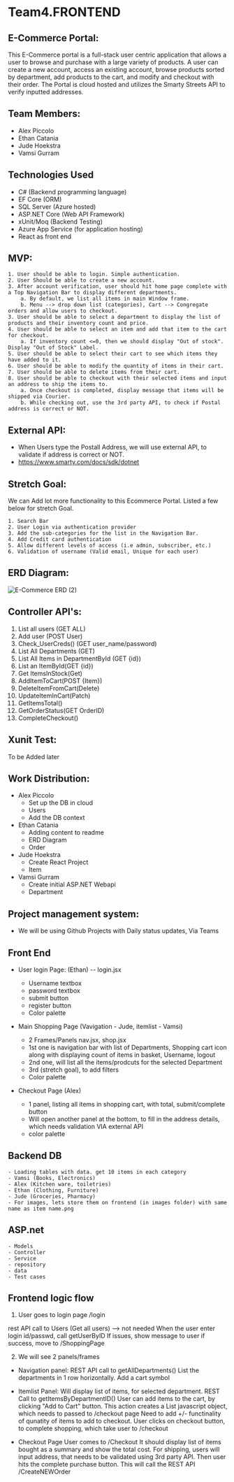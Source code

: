 # Team4.FRONTEND

## E-Commerce Portal:

This E-Commerce portal is a full-stack user centric application that allows a user to browse and purchase with a large variety of products. A user can
create a new account, access an existing account, browse products sorted by department, add products to the cart,
and modify and checkout with their order. The Portal is cloud hosted and utilizes the Smarty Streets API to verify inputted addresses.

## Team Members:

- Alex Piccolo
- Ethan Catania
- Jude Hoekstra
- Vamsi Gurram

## Technologies Used

- C# (Backend programming language)
- EF Core (ORM)
- SQL Server (Azure hosted)
- ASP.NET Core (Web API Framework)
- xUnit/Moq (Backend Testing)
- Azure App Service (for application hosting)
- React as front end

## MVP:

    1. User should be able to login. Simple authentication.
    2. User Should be able to create a new account.
    3. After account verification, user should hit home page complete with a Top Navigation Bar to display different departments.
        a. By default, we list all items in main Window frame.
        b. Menu --> drop down list (categories), Cart --> Congregate orders and allow users to checkout.
    3. User should be able to select a department to display the list of products and their inventory count and price.
    4. User should be able to select an item and add that item to the cart for checkout.
        a. If inventory count <=0, then we should display "Out of stock". Display "Out of Stock" Label.
    5. User should be able to select their cart to see which items they have added to it.
    6. User should be able to modify the quantity of items in their cart.
    7. User should be able to delete items from their cart.
    8. User should be able to checkout with their selected items and input an address to ship the items to.
        a. Once checkout is completed, display message that items will be shipped via Courier.
        b. While checking out, use the 3rd party API, to check if Postal address is correct or NOT.

## External API:

- When Users type the Postall Address, we will use external API, to validate if address is correct or NOT.
- https://www.smarty.com/docs/sdk/dotnet

## Stretch Goal:

We can Add lot more functionality to this Ecommerce Portal. Listed a few below for stretch Goal.

    1. Search Bar
    2. User Login via authentication provider
    3. Add the sub-categories for the list in the Navigation Bar.
    4. Add Credit card authentication
    5. Allow different levels of access (i.e admin, subscriber, etc.)
    6. Validation of username (Valid email, Unique for each user)

## ERD Diagram:

![E-Commerce ERD (2)](https://github.com/user-attachments/assets/73c1a68b-0c17-4828-98ef-045e897823e6)

## Controller API's:

1. List all users (GET ALL)
2. Add user (POST User)
3. Check_UserCreds() (GET user_name/password)
4. List All Departments (GET)
5. List All Items in DepartmentById (GET {id})
6. List an ItemById(GET {id})
7. Get ItemsInStock(Get)
8. AddItemToCart(POST {Item})
9. DeleteItemFromCart(Delete)
10. UpdateItemInCart(Patch)
11. GetItemsTotal()
12. GetOrderStatus(GET OrderID)
13. CompleteCheckout()

## Xunit Test:

To be Added later

## Work Distribution:

- Alex Piccolo
  - Set up the DB in cloud
  - Users
  - Add the DB context
- Ethan Catania
  - Adding content to readme
  - ERD Diagram
  - Order
- Jude Hoekstra
  - Create React Project
  - Item
- Vamsi Gurram
  - Create initial ASP.NET Webapi
  - Department

## Project management system:

- We will be using Github Projects with Daily status updates, Via Teams

## Front End

- User login Page: (Ethan) -- login.jsx

  - Username textbox
  - password textbox
  - submit button
  - register button
  - Color palette

- Main Shopping Page (Vavigation - Jude, itemlist - Vamsi)

  - 2 Frames/Panels nav.jsx, shop.jsx
  - 1st one is navigation bar with list of Departments, Shopping cart icon along with displaying count of items in basket, Username, logout
  - 2nd one, will list all the items/prodcuts for the selected Department
  - 3rd (stretch goal), to add filters
  - Color palette

- Checkout Page (Alex)
  - 1 panel, listing all items in shopping cart, with total, submit/complete button
  - Will open another panel at the bottom, to fill in the address details, which needs validation VIA external API
  - color palette

## Backend DB

    - Loading tables with data. get 10 items in each category
    - Vamsi (Books, Electronics)
    - Alex (Kitchen ware, toiletries)
    - Ethan (Clothing, Furniture)
    - Jude (Groceries, Pharmacy)
    - For images, lets store them on frontend (in images folder) with same name as item name.png

## ASP.net

    - Models
    - Controller
    - Service
    - repository
    - data
    - Test cases

## Frontend logic flow

1. User goes to login page /login

rest API call to Users (Get all users) --> not needed
When the user enter login id/passwd, call getUserByID
If issues, show message to user
if success, move to /ShoppingPage

2. We will see 2 panels/frames

- Navigation panel:
  REST API call to getAllDepartments()
  List the departments in 1 row horizontally.
  Add a cart symbol

- Itemlist Panel:
  Will display list of items, for selected department.
  REST Call to getItemsByDepartmentID()
  User can add items to the cart, by clicking "Add to Cart" button.
  This action creates a List<ItemSOLD> javascript object, which needs to passed to /checkout page
  Need to add +/- functinality of qunatity of items to add to checkout.
  User clicks on checkout button, to complete shopping, which take user to /checkout

- Checkout Page
  User comes to /Checkout
  It should display list of items bought as a summary and show the total cost.
  For shipping, users will input address, that needs to be validated using 3rd party API.
  Then user hits the complete purchase button.
  This will call the REST API /CreateNEWOrder
